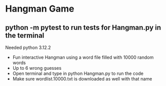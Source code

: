 # Hangman Game
## python -m pytest to run tests for Hangman.py in the terminal
Needed python 3.12.2
* Fun interactive Hangman using a word file filled with 10000 random words
* Up to 6 wrong guesses
* Open terminal and type in python Hangman.py to run the code
* Make sure wordlist.10000.txt is downloaded as well with that name